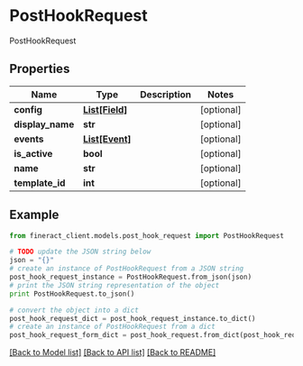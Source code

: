 # PostHookRequest

PostHookRequest

## Properties

Name | Type | Description | Notes
------------ | ------------- | ------------- | -------------
**config** | [**List[Field]**](Field.md) |  | [optional] 
**display_name** | **str** |  | [optional] 
**events** | [**List[Event]**](Event.md) |  | [optional] 
**is_active** | **bool** |  | [optional] 
**name** | **str** |  | [optional] 
**template_id** | **int** |  | [optional] 

## Example

```python
from fineract_client.models.post_hook_request import PostHookRequest

# TODO update the JSON string below
json = "{}"
# create an instance of PostHookRequest from a JSON string
post_hook_request_instance = PostHookRequest.from_json(json)
# print the JSON string representation of the object
print PostHookRequest.to_json()

# convert the object into a dict
post_hook_request_dict = post_hook_request_instance.to_dict()
# create an instance of PostHookRequest from a dict
post_hook_request_form_dict = post_hook_request.from_dict(post_hook_request_dict)
```
[[Back to Model list]](../README.md#documentation-for-models) [[Back to API list]](../README.md#documentation-for-api-endpoints) [[Back to README]](../README.md)



